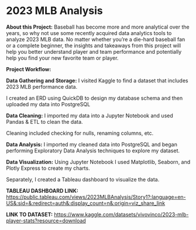 # 2023 MLB Analysis

**About this Project:**
Baseball has become more and more analytical over the years, so why not use some recently acquired data analytics tools to analyze 2023 MLB data. No matter whether you’re a die-hard baseball fan or a complete beginner, the insights and takeaways from this project will help you better understand player and team performance and potentially help you find your new favorite team or player. 

**Project Workflow:**

**Data Gathering and Storage:** I visited Kaggle to find a dataset that includes 2023 MLB performance data. 

I created an ERD using QuickDB to design my database schema and then uploaded my data into PostgreSQL

**Data Cleaning:**
I imported my data into a Jupyter Notebook and used Pandas & ETL to clean the data. 

Cleaning included checking for nulls, renaming columns, etc. 

**Data Analysis:**
I imported my cleaned data into PostgreSQL and began performing Exploratory Data Analysis techniques to explore my dataset.

**Data Visualization:**
Using Jupyter Notebook I used Matplotlib, Seaborn,  and Plotly Express to create my charts. 

Separately, I created a Tableau dashboard to visualize the data. 

**TABLEAU DASHBOARD LINK:** https://public.tableau.com/views/2023MLBAnalysis/Story1?:language=en-US&:sid=&:redirect=auth&:display_count=n&:origin=viz_share_link 

**LINK TO DATASET:** https://www.kaggle.com/datasets/vivovinco/2023-mlb-player-stats?resource=download


